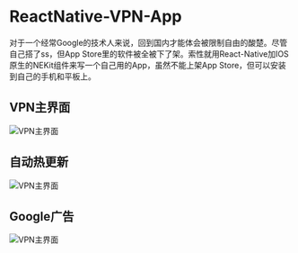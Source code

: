 # ReactNative-VPN-App
对于一个经常Google的技术人来说，回到国内才能体会被限制自由的酸楚。尽管自己搭了ss，但App Store里的软件被全被下了架。索性就用React-Native加IOS原生的NEKit组件来写一个自己用的App，虽然不能上架App Store，但可以安装到自己的手机和平板上。


## VPN主界面
![VPN主界面](https://raw.githubusercontent.com/microfisher/ReactNative-VPN-App/master/%E4%B8%BB%E7%95%8C%E9%9D%A2.png)


## 自动热更新
![VPN主界面](https://raw.githubusercontent.com/microfisher/ReactNative-VPN-App/master/%E8%87%AA%E5%8A%A8%E7%83%AD%E6%9B%B4%E6%96%B0.png)


## Google广告
![VPN主界面](https://raw.githubusercontent.com/microfisher/ReactNative-VPN-App/master/Google%E5%B9%BF%E5%91%8A.png)
